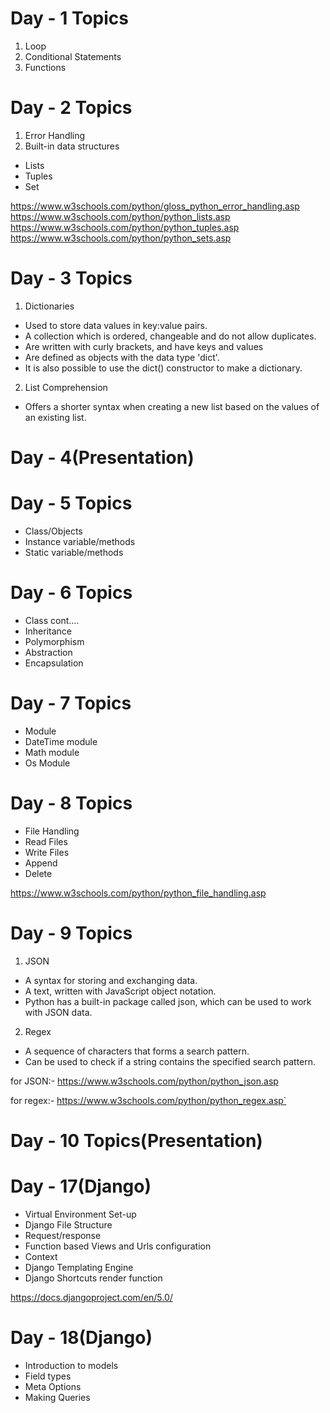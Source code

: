 # Day - 1 Topics

1. Loop
2. Conditional Statements
3. Functions

# Day - 2 Topics

1. Error Handling
2. Built-in data structures

- Lists
- Tuples
- Set

https://www.w3schools.com/python/gloss_python_error_handling.asp
https://www.w3schools.com/python/python_lists.asp
https://www.w3schools.com/python/python_tuples.asp
https://www.w3schools.com/python/python_sets.asp

# Day - 3 Topics

1. Dictionaries

- Used to store data values in key:value pairs.
- A collection which is ordered, changeable and do not allow duplicates.
- Are written with curly brackets, and have keys and values
- Are defined as objects with the data type 'dict'.
- It is also possible to use the dict() constructor to make a dictionary.

2. List Comprehension

- Offers a shorter syntax when creating a new list based on the values of an existing list.

# Day - 4(Presentation)

# Day - 5 Topics

- Class/Objects
- Instance variable/methods
- Static variable/methods

# Day - 6 Topics

- Class cont....
- Inheritance
- Polymorphism
- Abstraction
- Encapsulation

# Day - 7 Topics

- Module
- DateTime module
- Math module
- Os Module

# Day - 8 Topics

- File Handling
- Read Files
- Write Files
- Append
- Delete

https://www.w3schools.com/python/python_file_handling.asp

# Day - 9 Topics

1. JSON

- A syntax for storing and exchanging data.
- A text, written with JavaScript object notation.
- Python has a built-in package called json, which can be used to work with JSON data.

2. Regex

- A sequence of characters that forms a search pattern.
- Can be used to check if a string contains the specified search pattern.

for JSON:- https://www.w3schools.com/python/python_json.asp

for regex:- https://www.w3schools.com/python/python_regex.asp`

# Day - 10 Topics(Presentation)

# Day - 17(Django)

- Virtual Environment Set-up
- Django File Structure
- Request/response
- Function based Views and Urls configuration
- Context
- Django Templating Engine
- Django Shortcuts render function

https://docs.djangoproject.com/en/5.0/

# Day - 18(Django)

- Introduction to models
- Field types
- Meta Options
- Making Queries
